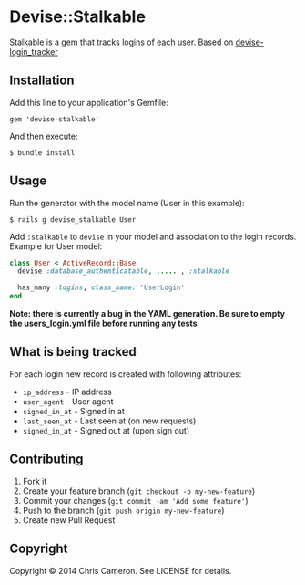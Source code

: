 # Devise::Stalkable

Stalkable is a gem that tracks logins of each user. Based on [devise-login_tracker](https://github.com/blueberryapps/devise-login_tracker)

## Installation

Add this line to your application's Gemfile:

    gem 'devise-stalkable'

And then execute:

    $ bundle install

## Usage

Run the generator with the model name (User in this example):

    $ rails g devise_stalkable User

Add `:stalkable` to `devise` in your model and association
to the login records. Example for User model:

```ruby
class User < ActiveRecord::Base
  devise :database_authenticatable, ..... , :stalkable

  has_many :logins, class_name: 'UserLogin'
end
```

**Note: there is currently a bug in the YAML generation. Be sure to empty the users_login.yml file before running any tests**

## What is being tracked

For each login new record is created with following attributes:

* `ip_address` - IP address
* `user_agent` - User agent
* `signed_in_at` - Signed in at
* `last_seen_at` - Last seen at (on new requests)
* `signed_in_at` -  Signed out at (upon sign out)


## Contributing

1. Fork it
2. Create your feature branch (`git checkout -b my-new-feature`)
3. Commit your changes (`git commit -am 'Add some feature'`)
4. Push to the branch (`git push origin my-new-feature`)
5. Create new Pull Request

## Copyright

Copyright © 2014 Chris Cameron. See LICENSE for details.

